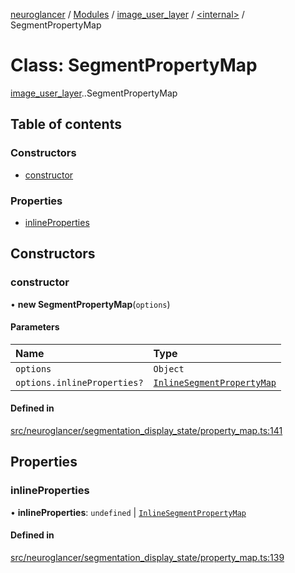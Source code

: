 [neuroglancer](../README.md) / [Modules](../modules.md) / [image\_user\_layer](../modules/image_user_layer.md) / [<internal\>](../modules/image_user_layer._internal_.md) / SegmentPropertyMap

# Class: SegmentPropertyMap

[image_user_layer](../modules/image_user_layer.md).[<internal>](../modules/image_user_layer._internal_.md).SegmentPropertyMap

## Table of contents

### Constructors

- [constructor](image_user_layer._internal_.SegmentPropertyMap.md#constructor)

### Properties

- [inlineProperties](image_user_layer._internal_.SegmentPropertyMap.md#inlineproperties)

## Constructors

### constructor

• **new SegmentPropertyMap**(`options`)

#### Parameters

| Name | Type |
| :------ | :------ |
| `options` | `Object` |
| `options.inlineProperties?` | [`InlineSegmentPropertyMap`](../interfaces/image_user_layer._internal_.InlineSegmentPropertyMap.md) |

#### Defined in

[src/neuroglancer/segmentation_display_state/property_map.ts:141](https://github.com/ActiveBrainAtlas2/neuroglancer/blob/540617bc/src/neuroglancer/segmentation_display_state/property_map.ts#L141)

## Properties

### inlineProperties

• **inlineProperties**: `undefined` \| [`InlineSegmentPropertyMap`](../interfaces/image_user_layer._internal_.InlineSegmentPropertyMap.md)

#### Defined in

[src/neuroglancer/segmentation_display_state/property_map.ts:139](https://github.com/ActiveBrainAtlas2/neuroglancer/blob/540617bc/src/neuroglancer/segmentation_display_state/property_map.ts#L139)
